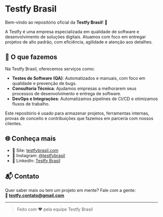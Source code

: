 # Testfy Brasil

Bem-vindo ao repositório oficial da **Testfy Brasil**! 🚀

A Testfy é uma empresa especializada em qualidade de software e desenvolvimento de soluções digitais. Atuamos com foco em entregar projetos de alto padrão, com eficiência, agilidade e atenção aos detalhes.

## 💼 O que fazemos

Na Testfy Brasil, oferecemos serviços como:

- **Testes de Software (QA)**: Automatizados e manuais, com foco em qualidade e prevenção de bugs.
- **Consultoria Técnica**: Ajudamos empresas a melhorarem seus processos de desenvolvimento e entrega de software.
- **DevOps e Integrações**: Automatizamos pipelines de CI/CD e otimizamos fluxos de trabalho.

Este repositório é usado para armazenar projetos, ferramentas internas, provas de conceito e contribuições que fazemos em parceria com nossos clientes.

## 🌐 Conheça mais

- 🔗 Site: [testfybrasil.com](https://www.testfybrasil.com)
- 📸 Instagram: [@testfybrasil](https://www.instagram.com/testfybrasil)
- 💼 LinkedIn: [Testfy Brasil](https://www.linkedin.com/company/testfybrasil)

## 📬 Contato

Quer saber mais ou tem um projeto em mente? Fale com a gente:  
**📧 testfy.contato@gmail.com**

---

> Feito com ❤️ pela equipe Testfy Brasil
